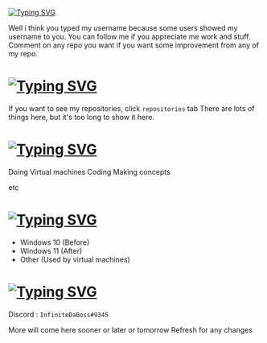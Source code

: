 [![Typing SVG](https://readme-typing-svg.herokuapp.com?font=Fira+Code&size=30&pause=1000&width=435&lines=Welcome)](https://git.io/typing-svg)

Well i think you typed my username because some users showed my username to you. You can follow me if you appreciate me work and stuff. Comment on any repo you want if you want some improvement from any of my repo.

# <a href="https://git.io/typing-svg"><img src="https://readme-typing-svg.herokuapp.com?font=Fira+Code&size=30&pause=1000&width=435&lines=Guide Tour" alt="Typing SVG" /></a>
If you want to see my repositories, click `repositories` tab
There are lots of things here, but it's too long to show it here.

# <a href="https://git.io/typing-svg"><img src="https://readme-typing-svg.herokuapp.com?font=Fira+Code&size=30&pause=1000&width=435&lines=Things i do" alt="Typing SVG" /></a>
Doing Virtual machines 
Coding
Making concepts

etc

# <a href="https://git.io/typing-svg"><img src="https://readme-typing-svg.herokuapp.com?font=Fira+Code&size=30&pause=1000&width=435&lines=Operating system i use" alt="Typing SVG" /></a>
- Windows 10 (Before)
- Windows 11 (After)
- Other (Used by virtual machines)

# <a href="https://git.io/typing-svg"><img src="https://readme-typing-svg.herokuapp.com?font=Fira+Code&size=30&pause=1000&width=435&lines=Other" alt="Typing SVG" /></a>

Discord : `InfiniteDaBoss#9345`

More will come here sooner or later or tomorrow 
Refresh for any changes
